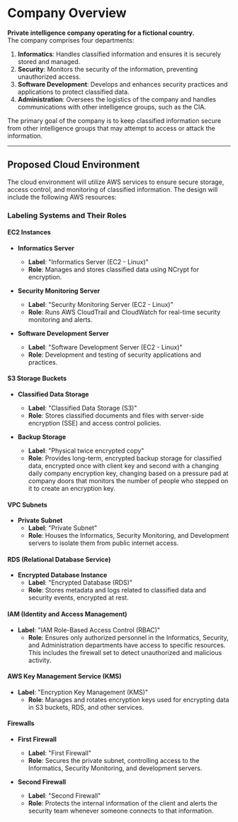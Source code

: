 # Company Overview

**Private intelligence company operating for a fictional country.**  
The company comprises four departments:

1. **Informatics**: Handles classified information and ensures it is securely stored and managed.
2. **Security**: Monitors the security of the information, preventing unauthorized access.
3. **Software Development**: Develops and enhances security practices and applications to protect classified data.
4. **Administration**: Oversees the logistics of the company and handles communications with other intelligence groups, such as the CIA.

The primary goal of the company is to keep classified information secure from other intelligence groups that may attempt to access or attack the information.

---

## Proposed Cloud Environment

The cloud environment will utilize AWS services to ensure secure storage, access control, and monitoring of classified information. The design will include the following AWS resources:

### Labeling Systems and Their Roles

#### EC2 Instances

- **Informatics Server**  
  - **Label**: "Informatics Server (EC2 - Linux)"  
  - **Role**: Manages and stores classified data using NCrypt for encryption.

- **Security Monitoring Server**  
  - **Label**: "Security Monitoring Server (EC2 - Linux)"  
  - **Role**: Runs AWS CloudTrail and CloudWatch for real-time security monitoring and alerts.

- **Software Development Server**  
  - **Label**: "Software Development Server (EC2 - Linux)"  
  - **Role**: Development and testing of security applications and practices.

#### S3 Storage Buckets

- **Classified Data Storage**  
  - **Label**: "Classified Data Storage (S3)"  
  - **Role**: Stores classified documents and files with server-side encryption (SSE) and access control policies.

- **Backup Storage**  
  - **Label**: "Physical twice encrypted copy"  
  - **Role**: Provides long-term, encrypted backup storage for classified data, encrypted once with client key and second with a changing daily company encryption key, changing based on a pressure pad at company doors that monitors the number of people who stepped on it to create an encryption key.

#### VPC Subnets

- **Private Subnet**  
  - **Label**: "Private Subnet"  
  - **Role**: Houses the Informatics, Security Monitoring, and Development servers to isolate them from public internet access.

#### RDS (Relational Database Service)

- **Encrypted Database Instance**  
  - **Label**: "Encrypted Database (RDS)"  
  - **Role**: Stores metadata and logs related to classified data and security events, encrypted at rest.

#### IAM (Identity and Access Management)

- **Label**: "IAM Role-Based Access Control (RBAC)"  
  - **Role**: Ensures only authorized personnel in the Informatics, Security, and Administration departments have access to specific resources. This includes the firewall set to detect unauthorized and malicious activity.

#### AWS Key Management Service (KMS)

- **Label**: "Encryption Key Management (KMS)"  
  - **Role**: Manages and rotates encryption keys used for encrypting data in S3 buckets, RDS, and other services.

#### Firewalls

- **First Firewall**  
  - **Label**: "First Firewall"  
  - **Role**: Secures the private subnet, controlling access to the Informatics, Security Monitoring, and development servers.

- **Second Firewall**  
  - **Label**: "Second Firewall"  
  - **Role**: Protects the internal information of the client and alerts the security team whenever someone connects to that information.
